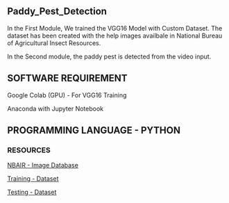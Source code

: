 ## Paddy_Pest_Detection


In the First Module, We trained the VGG16 Model with Custom Dataset. The dataset has been created with the help images availbale in National Bureau of Agricultural Insect Resources.

In the Second module, the paddy pest is detected from the video input. 


## SOFTWARE REQUIREMENT
Google Colab (GPU) - For VGG16 Training

Anaconda with Jupyter Notebook

## PROGRAMMING LANGUAGE - PYTHON


### RESOURCES

[NBAIR - Image Database](https://databases.nbair.res.in/insectpests/pestsearch.php?cropname=Rice)

[Training - Dataset](https://drive.google.com/drive/folders/13lYfE1itkKGwHrG_dGR5S7zb4S0DUhhw?usp=sharing)

[Testing - Dataset](https://drive.google.com/drive/folders/1IYJyp9I10F1m-I928ac-KJqj7yKTdSmv?usp=sharing)

